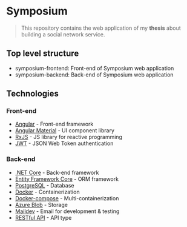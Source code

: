 # Symposium

> This repository contains the web application of my **thesis** about building a social network service.

## Top level structure

- symposium-frontend: Front-end of Symposium web application
- symposium-backend: Back-end of Symposium web application

## Technologies

### Front-end

- [Angular](https://angular.io/) - Front-end framework
- [Angular Material](https://material.angular.io/) - UI component library
- [RxJS](https://rxjs.dev/) - JS library for reactive programming
- [JWT](https://jwt.io/) - JSON Web Token authentication

### Back-end

- [.NET Core](https://dotnet.microsoft.com/download/dotnet/3.1) - Back-end framework
- [Entity Framework Core](https://docs.microsoft.com/en-us/ef/) - ORM framework
- [PostgreSQL](https://www.postgresql.org/) - Database
- [Docker](https://www.docker.com/) - Containerization
- [Docker-compose](https://docs.docker.com/compose/) - Multi-containerization
- [Azure Blob](https://azure.microsoft.com/en-us/services/storage/blobs/) - Storage
- [Maildev](https://github.com/maildev/maildev) - Email for development & testing
- [RESTful API](https://dotnet.microsoft.com/apps/aspnet/apis) - API type
